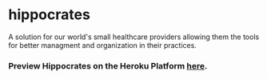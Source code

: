 # hippocrates
A solution for our world's small healthcare providers allowing them the tools for better managment and organization in their practices. 

### Preview Hippocrates on the Heroku Platform [here](https://mysterious-headland-90957.herokuapp.com). 
